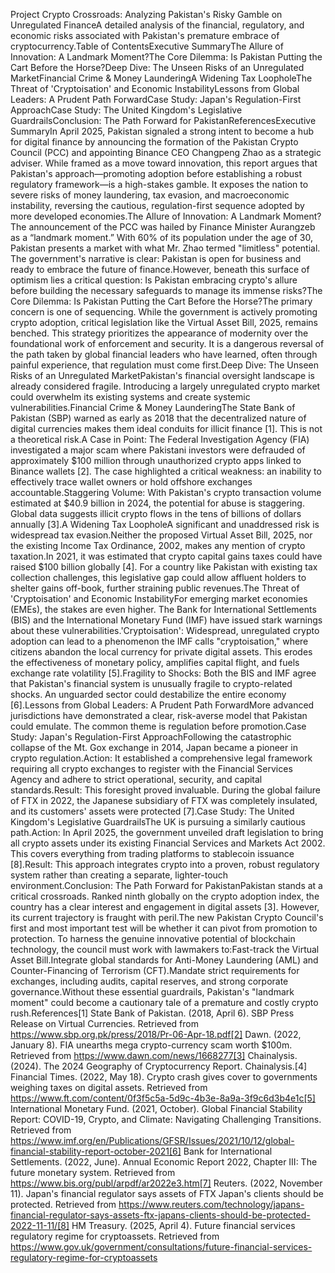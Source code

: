 Project Crypto Crossroads: Analyzing Pakistan's Risky Gamble on Unregulated FinanceA detailed analysis of the financial, regulatory, and economic risks associated with Pakistan's premature embrace of cryptocurrency.Table of ContentsExecutive SummaryThe Allure of Innovation: A Landmark Moment?The Core Dilemma: Is Pakistan Putting the Cart Before the Horse?Deep Dive: The Unseen Risks of an Unregulated MarketFinancial Crime & Money LaunderingA Widening Tax LoopholeThe Threat of 'Cryptoisation' and Economic InstabilityLessons from Global Leaders: A Prudent Path ForwardCase Study: Japan's Regulation-First ApproachCase Study: The United Kingdom's Legislative GuardrailsConclusion: The Path Forward for PakistanReferencesExecutive SummaryIn April 2025, Pakistan signaled a strong intent to become a hub for digital finance by announcing the formation of the Pakistan Crypto Council (PCC) and appointing Binance CEO Changpeng Zhao as a strategic adviser. While framed as a move toward innovation, this report argues that Pakistan's approach—promoting adoption before establishing a robust regulatory framework—is a high-stakes gamble. It exposes the nation to severe risks of money laundering, tax evasion, and macroeconomic instability, reversing the cautious, regulation-first sequence adopted by more developed economies.The Allure of Innovation: A Landmark Moment?The announcement of the PCC was hailed by Finance Minister Aurangzeb as a “landmark moment.” With 60% of its population under the age of 30, Pakistan presents a market with what Mr. Zhao termed "limitless" potential. The government's narrative is clear: Pakistan is open for business and ready to embrace the future of finance.However, beneath this surface of optimism lies a critical question: Is Pakistan embracing crypto's allure before building the necessary safeguards to manage its immense risks?The Core Dilemma: Is Pakistan Putting the Cart Before the Horse?The primary concern is one of sequencing. While the government is actively promoting crypto adoption, critical legislation like the Virtual Asset Bill, 2025, remains benched. This strategy prioritizes the appearance of modernity over the foundational work of enforcement and security. It is a dangerous reversal of the path taken by global financial leaders who have learned, often through painful experience, that regulation must come first.Deep Dive: The Unseen Risks of an Unregulated MarketPakistan's financial oversight landscape is already considered fragile. Introducing a largely unregulated crypto market could overwhelm its existing systems and create systemic vulnerabilities.Financial Crime & Money LaunderingThe State Bank of Pakistan (SBP) warned as early as 2018 that the decentralized nature of digital currencies makes them ideal conduits for illicit finance [1]. This is not a theoretical risk.A Case in Point: The Federal Investigation Agency (FIA) investigated a major scam where Pakistani investors were defrauded of approximately $100 million through unauthorized crypto apps linked to Binance wallets [2]. The case highlighted a critical weakness: an inability to effectively trace wallet owners or hold offshore exchanges accountable.Staggering Volume: With Pakistan's crypto transaction volume estimated at $40.9 billion in 2024, the potential for abuse is staggering. Global data suggests illicit crypto flows in the tens of billions of dollars annually [3].A Widening Tax LoopholeA significant and unaddressed risk is widespread tax evasion.Neither the proposed Virtual Asset Bill, 2025, nor the existing Income Tax Ordinance, 2002, makes any mention of crypto taxation.In 2021, it was estimated that crypto capital gains taxes could have raised $100 billion globally [4]. For a country like Pakistan with existing tax collection challenges, this legislative gap could allow affluent holders to shelter gains off-book, further straining public revenues.The Threat of 'Cryptoisation' and Economic InstabilityFor emerging market economies (EMEs), the stakes are even higher. The Bank for International Settlements (BIS) and the International Monetary Fund (IMF) have issued stark warnings about these vulnerabilities.'Cryptoisation': Widespread, unregulated crypto adoption can lead to a phenomenon the IMF calls "cryptoisation," where citizens abandon the local currency for private digital assets. This erodes the effectiveness of monetary policy, amplifies capital flight, and fuels exchange rate volatility [5].Fragility to Shocks: Both the BIS and IMF agree that Pakistan's financial system is unusually fragile to crypto-related shocks. An unguarded sector could destabilize the entire economy [6].Lessons from Global Leaders: A Prudent Path ForwardMore advanced jurisdictions have demonstrated a clear, risk-averse model that Pakistan could emulate. The common theme is regulation before promotion.Case Study: Japan's Regulation-First ApproachFollowing the catastrophic collapse of the Mt. Gox exchange in 2014, Japan became a pioneer in crypto regulation.Action: It established a comprehensive legal framework requiring all crypto exchanges to register with the Financial Services Agency and adhere to strict operational, security, and capital standards.Result: This foresight proved invaluable. During the global failure of FTX in 2022, the Japanese subsidiary of FTX was completely insulated, and its customers' assets were protected [7].Case Study: The United Kingdom's Legislative GuardrailsThe UK is pursuing a similarly cautious path.Action: In April 2025, the government unveiled draft legislation to bring all crypto assets under its existing Financial Services and Markets Act 2002. This covers everything from trading platforms to stablecoin issuance [8].Result: This approach integrates crypto into a proven, robust regulatory system rather than creating a separate, lighter-touch environment.Conclusion: The Path Forward for PakistanPakistan stands at a critical crossroads. Ranked ninth globally on the crypto adoption index, the country has a clear interest and engagement in digital assets [3]. However, its current trajectory is fraught with peril.The new Pakistan Crypto Council's first and most important test will be whether it can pivot from promotion to protection. To harness the genuine innovative potential of blockchain technology, the council must work with lawmakers to:Fast-track the Virtual Asset Bill.Integrate global standards for Anti-Money Laundering (AML) and Counter-Financing of Terrorism (CFT).Mandate strict requirements for exchanges, including audits, capital reserves, and strong corporate governance.Without these essential guardrails, Pakistan's "landmark moment" could become a cautionary tale of a premature and costly crypto rush.References[1] State Bank of Pakistan. (2018, April 6). SBP Press Release on Virtual Currencies. Retrieved from https://www.sbp.org.pk/press/2018/Pr-06-Apr-18.pdf[2] Dawn. (2022, January 8). FIA unearths mega crypto-currency scam worth $100m. Retrieved from https://www.dawn.com/news/1668277[3] Chainalysis. (2024). The 2024 Geography of Cryptocurrency Report. Chainalysis.[4] Financial Times. (2022, May 18). Crypto crash gives cover to governments weighing taxes on digital assets. Retrieved from https://www.ft.com/content/0f3f5c5a-5d9c-4b3e-8a9a-3f9c6d3b4e1c[5] International Monetary Fund. (2021, October). Global Financial Stability Report: COVID-19, Crypto, and Climate: Navigating Challenging Transitions. Retrieved from https://www.imf.org/en/Publications/GFSR/Issues/2021/10/12/global-financial-stability-report-october-2021[6] Bank for International Settlements. (2022, June). Annual Economic Report 2022, Chapter III: The future monetary system. Retrieved from https://www.bis.org/publ/arpdf/ar2022e3.htm[7] Reuters. (2022, November 11). Japan's financial regulator says assets of FTX Japan's clients should be protected. Retrieved from https://www.reuters.com/technology/japans-financial-regulator-says-assets-ftx-japans-clients-should-be-protected-2022-11-11/[8] HM Treasury. (2025, April 4). Future financial services regulatory regime for cryptoassets. Retrieved from https://www.gov.uk/government/consultations/future-financial-services-regulatory-regime-for-cryptoassets
